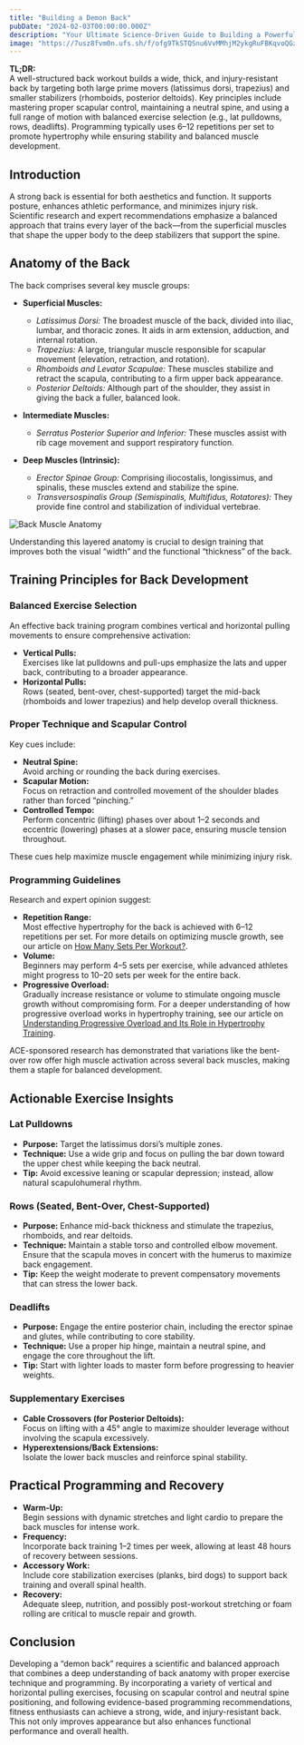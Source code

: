 ```yaml
---
title: "Building a Demon Back"
pubDate: "2024-02-03T00:00:00.000Z"
description: "Your Ultimate Science-Driven Guide to Building a Powerful Back"
image: "https://7usz8fvm0n.ufs.sh/f/ofg9TkSTQSnu6VvMMhjM2ykgRuFBKqvoQGzAZfxd0ji5eVSC"
---
```


**TL;DR:**  
A well-structured back workout builds a wide, thick, and injury-resistant back by targeting both large prime movers (latissimus dorsi, trapezius) and smaller stabilizers (rhomboids, posterior deltoids). Key principles include mastering proper scapular control, maintaining a neutral spine, and using a full range of motion with balanced exercise selection (e.g., lat pulldowns, rows, deadlifts). Programming typically uses 6–12 repetitions per set to promote hypertrophy while ensuring stability and balanced muscle development.

## Introduction

A strong back is essential for both aesthetics and function. It supports posture, enhances athletic performance, and minimizes injury risk. Scientific research and expert recommendations emphasize a balanced approach that trains every layer of the back—from the superficial muscles that shape the upper body to the deep stabilizers that support the spine.

## Anatomy of the Back

The back comprises several key muscle groups:

- **Superficial Muscles:**

  - _Latissimus Dorsi:_ The broadest muscle of the back, divided into iliac, lumbar, and thoracic zones. It aids in arm extension, adduction, and internal rotation.
  - _Trapezius:_ A large, triangular muscle responsible for scapular movement (elevation, retraction, and rotation).
  - _Rhomboids and Levator Scapulae:_ These muscles stabilize and retract the scapula, contributing to a firm upper back appearance.
  - _Posterior Deltoids:_ Although part of the shoulder, they assist in giving the back a fuller, balanced look.

- **Intermediate Muscles:**

  - _Serratus Posterior Superior and Inferior:_ These muscles assist with rib cage movement and support respiratory function.

- **Deep Muscles (Intrinsic):**
  - _Erector Spinae Group:_ Comprising iliocostalis, longissimus, and spinalis, these muscles extend and stabilize the spine.
  - _Transversospinalis Group (Semispinalis, Multifidus, Rotatores):_ They provide fine control and stabilization of individual vertebrae.

![Back Muscle Anatomy](https://7usz8fvm0n.ufs.sh/f/ofg9TkSTQSnuznGXbkrgVPfyZex05WCpOcoSaHh7svkn4m3u)

Understanding this layered anatomy is crucial to design training that improves both the visual “width” and the functional “thickness” of the back.

## Training Principles for Back Development

### Balanced Exercise Selection

An effective back training program combines vertical and horizontal pulling movements to ensure comprehensive activation:

- **Vertical Pulls:**  
  Exercises like lat pulldowns and pull-ups emphasize the lats and upper back, contributing to a broader appearance.
- **Horizontal Pulls:**  
  Rows (seated, bent-over, chest-supported) target the mid-back (rhomboids and lower trapezius) and help develop overall thickness.

### Proper Technique and Scapular Control

Key cues include:

- **Neutral Spine:**  
  Avoid arching or rounding the back during exercises.
- **Scapular Motion:**  
  Focus on retraction and controlled movement of the shoulder blades rather than forced “pinching.”
- **Controlled Tempo:**  
  Perform concentric (lifting) phases over about 1–2 seconds and eccentric (lowering) phases at a slower pace, ensuring muscle tension throughout.

These cues help maximize muscle engagement while minimizing injury risk.

### Programming Guidelines

Research and expert opinion suggest:

- **Repetition Range:**  
  Most effective hypertrophy for the back is achieved with 6–12 repetitions per set. For more details on optimizing muscle growth, see our article on [How Many Sets Per Workout?](/blog/exercise-volume).
- **Volume:**  
  Beginners may perform 4–5 sets per exercise, while advanced athletes might progress to 10–20 sets per week for the entire back.
- **Progressive Overload:**  
  Gradually increase resistance or volume to stimulate ongoing muscle growth without compromising form. For a deeper understanding of how progressive overload works in hypertrophy training, see our article on [Understanding Progressive Overload and Its Role in Hypertrophy Training](/blog/progressive-overload).

ACE-sponsored research has demonstrated that variations like the bent-over row offer high muscle activation across several back muscles, making them a staple for balanced development.

## Actionable Exercise Insights

### Lat Pulldowns

- **Purpose:** Target the latissimus dorsi’s multiple zones.
- **Technique:** Use a wide grip and focus on pulling the bar down toward the upper chest while keeping the back neutral.
- **Tip:** Avoid excessive leaning or scapular depression; instead, allow natural scapulohumeral rhythm.

### Rows (Seated, Bent-Over, Chest-Supported)

- **Purpose:** Enhance mid-back thickness and stimulate the trapezius, rhomboids, and rear deltoids.
- **Technique:** Maintain a stable torso and controlled elbow movement. Ensure that the scapula moves in concert with the humerus to maximize back engagement.
- **Tip:** Keep the weight moderate to prevent compensatory movements that can stress the lower back.

### Deadlifts

- **Purpose:** Engage the entire posterior chain, including the erector spinae and glutes, while contributing to core stability.
- **Technique:** Use a proper hip hinge, maintain a neutral spine, and engage the core throughout the lift.
- **Tip:** Start with lighter loads to master form before progressing to heavier weights.

### Supplementary Exercises

- **Cable Crossovers (for Posterior Deltoids):**  
  Focus on lifting with a 45° angle to maximize shoulder leverage without involving the scapula excessively.
- **Hyperextensions/Back Extensions:**  
  Isolate the lower back muscles and reinforce spinal stability.

## Practical Programming and Recovery

- **Warm-Up:**  
  Begin sessions with dynamic stretches and light cardio to prepare the back muscles for intense work.
- **Frequency:**  
  Incorporate back training 1–2 times per week, allowing at least 48 hours of recovery between sessions.
- **Accessory Work:**  
  Include core stabilization exercises (planks, bird dogs) to support back training and overall spinal health.
- **Recovery:**  
  Adequate sleep, nutrition, and possibly post-workout stretching or foam rolling are critical to muscle repair and growth.

## Conclusion

Developing a “demon back” requires a scientific and balanced approach that combines a deep understanding of back anatomy with proper exercise technique and programming. By incorporating a variety of vertical and horizontal pulling exercises, focusing on scapular control and neutral spine positioning, and following evidence-based programming recommendations, fitness enthusiasts can achieve a strong, wide, and injury-resistant back. This not only improves appearance but also enhances functional performance and overall health.
